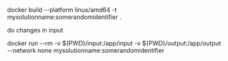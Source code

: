 docker build --platform linux/amd64 -t mysolutionname:somerandomidentifier .

do changes in input 

docker run --rm -v ${PWD}/input:/app/input -v ${PWD}/output:/app/output --network none mysolutionname:somerandomidentifier